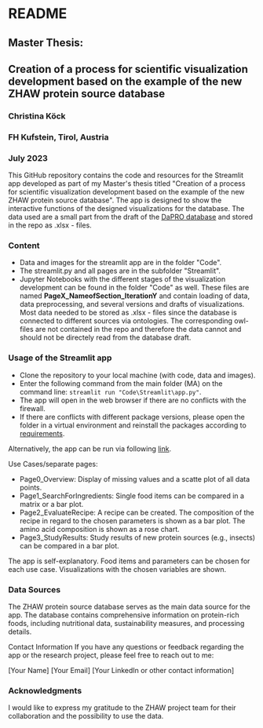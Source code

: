 # README
## Master Thesis:
## Creation of a process for scientific visualization development based on the example of the new ZHAW protein source database
### Christina Köck
### FH Kufstein, Tirol, Austria
### July 2023

This GitHub repository contains the code and resources for the Streamlit app developed as part of my Master's thesis titled "Creation of a process for scientific visualization development based on the example of the new ZHAW protein source database". The app is designed to show the interactive functions of the designed visualizations for the database. The data used are a small part from the draft of the [DaPRO database](https://www.zhaw.ch/en/research/research-database/project-detailview/projektid/5789/) and stored in the repo as .xlsx - files.

### Content
 - Data and images for the streamlit app are in the folder "Code".
 - The streamlit.py and all pages are in the subfolder "Streamlit".
 - Jupyter Notebooks with the different stages of the visualization development can be found in the folder "Code" as well. These files are named **PageX_NameofSection_IterationY** and contain loading of data, data preprocessing, and several versions and drafts of visualizations. Most data needed to be stored as .xlsx - files since the database is connected to different sources via ontologies. The corresponding owl-files are not contained in the repo and therefore the data cannot and should not be directely read from the database draft.



### Usage of the Streamlit app
 - Clone the repository to your local machine (with code, data and images).
 - Enter the following command from the main folder (MA) on the command line: `streamlit run "Code\Streamlit\app.py"`.
 - The app will open in the web browser if there are no conflicts with the firewall.
 - If there are conflicts with different package versions, please open the folder in a virtual environment and reinstall the packages according to [requirements](https://github.com/TinyTen/MA/blob/main/Code/requirements.txt).

 Alternatively, the app can be run via following [link](https://tinyten-ma-codestreamlitapp-lpn1aq.streamlit.app/).


  Use Cases/separate pages:

 - Page0_Overview: Display of missing values and a scatte plot of all data points.
 - Page1_SearchForIngredients: Single food items can be compared in a matrix or a bar plot.
 - Page2_EvaluateRecipe: A recipe can be created. The composition of the recipe in regard to the chosen parameters is shown as a bar plot. The amino acid composition is shown as a rose chart.
 - Page3_StudyResults: Study results of new protein sources (e.g., insects) can be compared in a bar plot. 

 The app is self-explanatory. Food items and parameters can be chosen for each use case. Visualizations with the chosen variables are shown.

### Data Sources
The ZHAW protein source database serves as the main data source for the app. The database contains comprehensive information on protein-rich foods, including nutritional data, sustainability measures, and processing details.

Contact Information
If you have any questions or feedback regarding the app or the research project, please feel free to reach out to me:

[Your Name]
[Your Email]
[Your LinkedIn or other contact information]
### Acknowledgments
I would like to express my gratitude to the ZHAW project team for their collaboration and the possibility to use the data.
